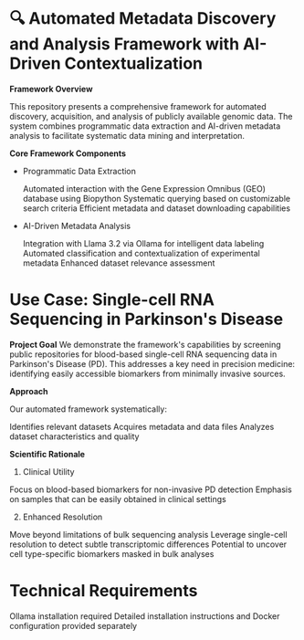 # 🔍 Automated Metadata Discovery and Analysis Framework with AI-Driven Contextualization
**Framework Overview**

This repository presents a comprehensive framework for automated discovery, acquisition, and analysis of publicly available genomic data. The system combines programmatic data extraction and AI-driven metadata analysis to facilitate systematic data mining and interpretation.

**Core Framework Components**
- Programmatic Data Extraction

  Automated interaction with the Gene Expression Omnibus (GEO) database using Biopython
  Systematic querying based on customizable search criteria
  Efficient metadata and dataset downloading capabilities

- AI-Driven Metadata Analysis

  Integration with Llama 3.2 via Ollama for intelligent data labeling
  Automated classification and contextualization of experimental metadata
  Enhanced dataset relevance assessment

# Use Case: Single-cell RNA Sequencing in Parkinson's Disease

**Project Goal**
We demonstrate the framework's capabilities by screening public repositories for blood-based single-cell RNA sequencing data in Parkinson's Disease (PD). This addresses a key need in precision medicine: identifying easily accessible biomarkers from minimally invasive sources.

**Approach**

Our automated framework systematically:

Identifies relevant datasets
Acquires metadata and data files
Analyzes dataset characteristics and quality

**Scientific Rationale**

1. Clinical Utility

Focus on blood-based biomarkers for non-invasive PD detection
Emphasis on samples that can be easily obtained in clinical settings

2. Enhanced Resolution

Move beyond limitations of bulk sequencing analysis
Leverage single-cell resolution to detect subtle transcriptomic differences
Potential to uncover cell type-specific biomarkers masked in bulk analyses

# Technical Requirements

Ollama installation required
Detailed installation instructions and Docker configuration provided separately
